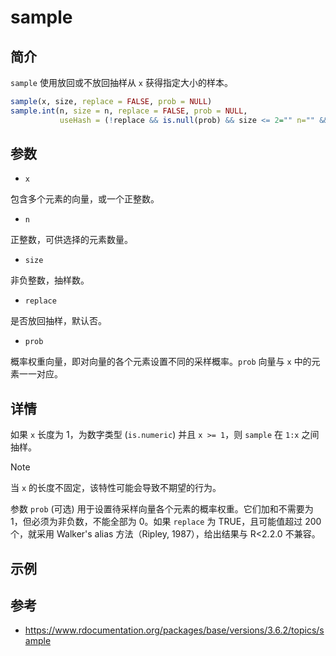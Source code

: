 # sample

## 简介

`sample` 使用放回或不放回抽样从 `x` 获得指定大小的样本。

```R
sample(x, size, replace = FALSE, prob = NULL)
sample.int(n, size = n, replace = FALSE, prob = NULL,
           useHash = (!replace && is.null(prob) && size <= 2="" n="" &&=""> 1e7))
```

## 参数

- `x`

包含多个元素的向量，或一个正整数。

- `n`

正整数，可供选择的元素数量。

- `size`

非负整数，抽样数。

- `replace`

是否放回抽样，默认否。

- `prob`

概率权重向量，即对向量的各个元素设置不同的采样概率。`prob` 向量与 `x` 中的元素一一对应。

## 详情

如果 `x` 长度为 1，为数字类型 (`is.numeric`) 并且 `x >= 1`，则 `sample` 在 `1:x` 之间抽样。

> [!NOTE]
>
> 当 `x` 的长度不固定，该特性可能会导致不期望的行为。

参数 `prob` (可选) 用于设置待采样向量各个元素的概率权重。它们加和不需要为 1，但必须为非负数，不能全部为 0。如果 `replace` 为 TRUE，且可能值超过 200 个，就采用 Walker's alias 方法（Ripley, 1987），给出结果与 R<2.2.0 不兼容。

## 示例



## 参考

- https://www.rdocumentation.org/packages/base/versions/3.6.2/topics/sample